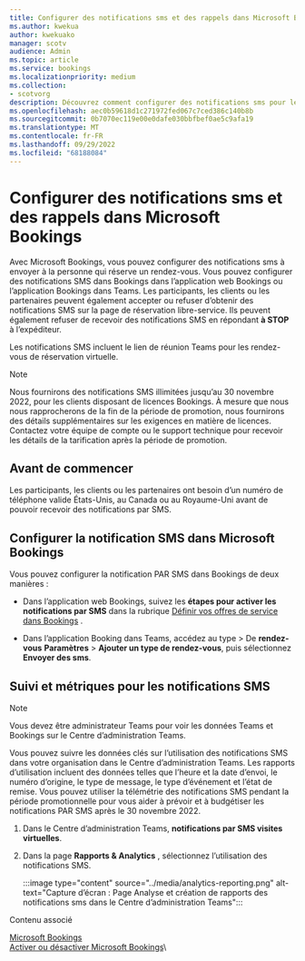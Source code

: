 ```yaml
---
title: Configurer des notifications sms et des rappels dans Microsoft Bookings
ms.author: kwekua
author: kwekuako
manager: scotv
audience: Admin
ms.topic: article
ms.service: bookings
ms.localizationpriority: medium
ms.collection:
- scotvorg
description: Découvrez comment configurer des notifications sms pour les clients, les clients et les partenaires dans Microsoft Bookings.
ms.openlocfilehash: aec0b59618d1c271972fed067c7ced386c140b8b
ms.sourcegitcommit: 0b7070ec119e00e0dafe030bbfbef0ae5c9afa19
ms.translationtype: MT
ms.contentlocale: fr-FR
ms.lasthandoff: 09/29/2022
ms.locfileid: "68188084"
---
```

# <a name="configure-sms-text-notifications-and-reminders-in-microsoft-bookings"></a>Configurer des notifications sms et des rappels dans Microsoft Bookings

Avec Microsoft Bookings, vous pouvez configurer des notifications sms à envoyer à la personne qui réserve un rendez-vous. Vous pouvez configurer des notifications SMS dans Bookings dans l’application web Bookings ou l’application Bookings dans Teams. Les participants, les clients ou les partenaires peuvent également accepter ou refuser d’obtenir des notifications SMS sur la page de réservation libre-service. Ils peuvent également refuser de recevoir des notifications SMS en répondant **à STOP** à l’expéditeur.

Les notifications SMS incluent le lien de réunion Teams pour les rendez-vous de réservation virtuelle.

> [!Note]
> Nous fournirons des notifications SMS illimitées jusqu’au 30 novembre 2022, pour les clients disposant de licences Bookings. À mesure que nous nous rapprocherons de la fin de la période de promotion, nous fournirons des détails supplémentaires sur les exigences en matière de licences. Contactez votre équipe de compte ou le support technique pour recevoir les détails de la tarification après la période de promotion.

## <a name="before-you-begin"></a>Avant de commencer

Les participants, les clients ou les partenaires ont besoin d’un numéro de téléphone valide États-Unis, au Canada ou au Royaume-Uni avant de pouvoir recevoir des notifications par SMS.

## <a name="configure-sms-notification-in-microsoft-bookings"></a>Configurer la notification SMS dans Microsoft Bookings

Vous pouvez configurer la notification PAR SMS dans Bookings de deux manières :

- Dans l’application web Bookings, suivez les **étapes pour activer les notifications par SMS** dans la rubrique [Définir vos offres de service dans Bookings](define-service-offerings.md) .

- Dans l’application Booking dans Teams, accédez au type  >  De **rendez-vous** **Paramètres** > **Ajouter un type de rendez-vous**, puis sélectionnez **Envoyer des sms**.

## <a name="tracking-and-metrics-for-sms-notifications"></a>Suivi et métriques pour les notifications SMS

> [!NOTE]
> Vous devez être administrateur Teams pour voir les données Teams et Bookings sur le Centre d’administration Teams.

Vous pouvez suivre les données clés sur l’utilisation des notifications SMS dans votre organisation dans le Centre d’administration Teams. Les rapports d’utilisation incluent des données telles que l’heure et la date d’envoi, le numéro d’origine, le type de message, le type d’événement et l’état de remise. Vous pouvez utiliser la télémétrie des notifications SMS pendant la période promotionnelle pour vous aider à prévoir et à budgétiser les notifications PAR SMS après le 30 novembre 2022.

1. Dans le Centre d’administration Teams, **notifications par SMS visites virtuelles**.

2. Dans la page **Rapports & Analytics** , sélectionnez l’utilisation des notifications SMS.

    :::image type="content" source="../media/analytics-reporting.png" alt-text="Capture d’écran : Page Analyse et création de rapports des notifications sms dans le Centre d’administration Teams":::

Contenu associé

[Microsoft Bookings](bookings-overview.md)\
[Activer ou désactiver Microsoft Bookings](turn-bookings-on-or-off.md)\
